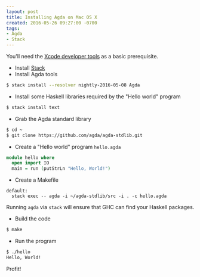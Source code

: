 ```yaml
---
layout: post
title: Installing Agda on Mac OS X
created: 2016-05-26 09:27:00 -0700
tags:
- Agda
- Stack
---
```


You'll need the [Xcode developer tools][xcode] as a basic prerequisite.

* Install [Stack][stack]
* Install Agda tools

```bash
$ stack install --resolver nightly-2016-05-08 Agda
```

* Install some Haskell libraries required by the "Hello world" program

```bash
$ stack install text
```

* Grab the Agda standard library

```bash
$ cd ~
$ git clone https://github.com/agda/agda-stdlib.git
```

* Create a "Hello world" program `hello.agda`

```agda
module hello where
  open import IO
  main = run (putStrLn "Hello, World!")
```

* Create a Makefile

```gnumake
default:
  stack exec -- agda -i ~/agda-stdlib/src -i . -c hello.agda
```

Running `agda` via `stack` will ensure that GHC can find your Haskell packages.

* Build the code

```bash
$ make
```

* Run the program

```bash
$ ./hello
Hello, World!
```

Profit!

[stack]: http://haskellstack.org/
[xcode]: https://developer.apple.com/xcode/downloads/
